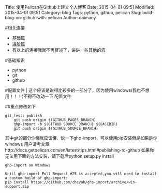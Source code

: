 Title: 使用Pelican在Github上建立个人博客
Date: 2015-04-01 09:51
Modified: 2015-04-01 09:51
Category: blog
Tags: python, github, pelican
Slug: build-blog-on-github-with-pelican
Author: caimaoy


#相关连接
- [基础篇](http://www.xycoding.com/articles/2013/11/21/blog-create)
- [进阶篇](http://www.xycoding.com/articles/2013/11/22/blog-advance)  
- 有以上的连接我就不再赘述了，讲讲一些其他的坑

#基础知识
- python
- git
- github

#配置文件
| 这个应该是说得比较多的一部分了，因为使用windows(我也不想用！！！)不得不改动一下
    配置文件  

##重点修改如下

    git_test: publish
        git push origin $(GITHUB_PAGES_BRANCH)
        ghp-import -b $(GITHUB_SOURCE_BRANCH) $(BASEDIR)
        git push origin $(GITHUB_SOURCE_BRANCH)

其中git的部分你懂就应该懂，说一下ghp-import，可以使用pip安装但是如果是你windows
用户请考文章http://docs.getpelican.com/en/latest/tips.html#publishing-to-github
如果你无法用下面的方法安装，请下载后python setup.py install

```
ghp-import on Windows

Until ghp-import Pull Request #25 is accepted,you will need to install a custom build of ghp-import:
pip install https://github.com/chevah/ghp-import/archive/win-support.zip

```
